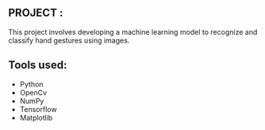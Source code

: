 ## PROJECT :
This project involves developing a machine learning model to recognize and classify hand gestures using images.
## Tools used:
- Python
- OpenCv
- NumPy
- Tensorflow
- Matplotlib
